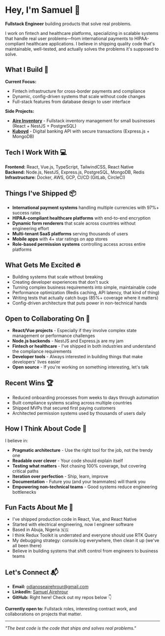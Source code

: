 # Hey, I'm Samuel 👋

**Fullstack Engineer** building products that solve real problems.

I work on fintech and healthcare platforms, specializing in scalable systems that handle real user problems—from international payments to HIPAA-compliant healthcare applications. I believe in shipping quality code that's maintainable, well-tested, and actually solves the problems it's supposed to solve.

## What I Build 🚀

**Current Focus:**
- Fintech infrastructure for cross-border payments and compliance
- Dynamic, config-driven systems that scale without code changes
- Full-stack features from database design to user interface

**Side Projects:**
- **[Aire Inventory](link)** - Fullstack inventory management for small businesses (React + NestJS + PostgreSQL)
- **[Kuboyd](link)** - Digital banking API with secure transactions (Express.js + MongoDB)

## Tech I Work With 💻

**Frontend:** React, Vue.js, TypeScript, TailwindCSS, React Native  
**Backend:** Node.js, NestJS, Express.js, PostgreSQL, MongoDB, Redis  
**Infrastructure:** Docker, AWS, GCP, CI/CD (GitLab, CircleCI)

## Things I've Shipped 📦

- **International payment systems** handling multiple currencies with 97%+ success rates
- **HIPAA-compliant healthcare platforms** with end-to-end encryption
- **Dynamic form renderers** that scale across countries without engineering effort
- **Multi-tenant SaaS platforms** serving thousands of users
- **Mobile apps** with 4+ star ratings on app stores
- **Role-based permission systems** controlling access across entire platforms

## What Gets Me Excited 🔥

- Building systems that scale without breaking
- Creating developer experiences that don't suck
- Turning complex business requirements into simple, maintainable code
- Performance optimization (Redis caching, API latency, that kind of thing)
- Writing tests that actually catch bugs (85%+ coverage where it matters)
- Config-driven architecture that puts power in non-technical hands

## Open to Collaborating On 🤝

- **React/Vue projects** - Especially if they involve complex state management or performance challenges
- **Node.js backends** - NestJS and Express.js are my jam
- **Fintech or healthcare** - I've shipped in both industries and understand the compliance requirements
- **Developer tools** - Always interested in building things that make developers' lives easier
- **Open source** - If you're working on something interesting, let's talk

## Recent Wins 🏆

- Reduced onboarding processes from weeks to days through automation
- Built compliance systems scaling across multiple countries
- Shipped MVPs that secured first paying customers
- Architected permission systems used by thousands of users daily

## How I Think About Code 💭

I believe in:
- **Pragmatic architecture** - Use the right tool for the job, not the trendy one
- **Readable over clever** - Your code should explain itself
- **Testing what matters** - Not chasing 100% coverage, but covering critical paths
- **Iteration over perfection** - Ship, learn, improve
- **Documentation** - Future you (and your teammates) will thank you
- **Empowering non-technical teams** - Good systems reduce engineering bottlenecks

## Fun Facts About Me 🎯

- I've shipped production code in React, Vue, and React Native
- Started with electrical engineering, now I engineer software
- Based in Abuja, Nigeria 🇳🇬
- I think Redux Toolkit is underrated and everyone should use RTK Query
- My debugging strategy: console.log everywhere, then clean it up (we've all been there)
- Believe in building systems that shift control from engineers to business teams

## Let's Connect 📬

- **Email:** odianoseairehrour@gmail.com
- **LinkedIn:** [Samuel Airehrour](link)
- **GitHub:** Right here! Check out my repos below 👇

**Currently open to:** Fullstack roles, interesting contract work, and collaborations on projects that matter.

---

*"The best code is the code that ships and solves real problems."*
